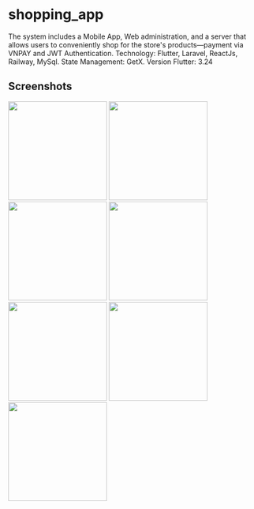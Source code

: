 # shopping_app
The system includes a Mobile App, Web administration, and a server that allows users to conveniently shop for the store's products—payment via VNPAY and JWT Authentication.
Technology: Flutter, Laravel, ReactJs, Railway, MySql.
State Management: GetX.
Version Flutter: 3.24
## Screenshots
<img src="https://github.com/user-attachments/assets/b76c006f-34b5-4f2e-96b1-c212085ab93e" width="200" />
<img src="https://github.com/user-attachments/assets/0d5f1504-741c-4ed3-b904-79ea677077bd" width="200" />
<img src="https://github.com/user-attachments/assets/5180bc37-2ebc-4a68-a0ae-22f2487ca1ed" width="200" />
<img src="https://github.com/user-attachments/assets/8afb91ce-c49d-4ce0-86a3-4feb6bb17703" width="200" />
<img src="https://github.com/user-attachments/assets/41233f74-1105-4c0d-ac29-6d190571d9f0" width="200" />
<img src="https://github.com/user-attachments/assets/2c28dc61-92ee-4862-8c8b-9cc223af3b69" width="200" />
<img src="https://github.com/user-attachments/assets/ea6bbd4d-8092-4fad-94a4-0f65eb213b63" width="200" />

